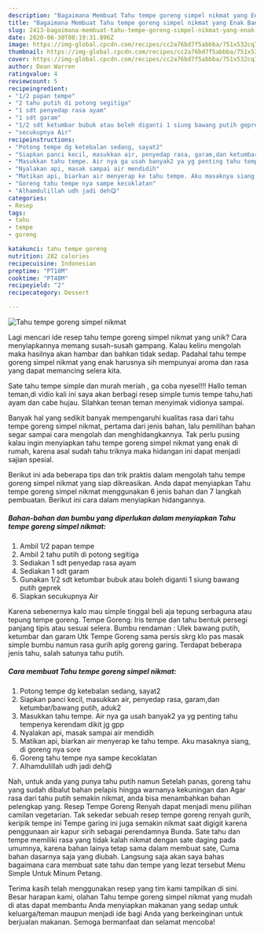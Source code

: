 ```yaml
---
description: "Bagaimana Membuat Tahu tempe goreng simpel nikmat yang Enak Banget"
title: "Bagaimana Membuat Tahu tempe goreng simpel nikmat yang Enak Banget"
slug: 2413-bagaimana-membuat-tahu-tempe-goreng-simpel-nikmat-yang-enak-banget
date: 2020-06-30T08:19:31.896Z
image: https://img-global.cpcdn.com/recipes/cc2a76bd7f5abbba/751x532cq70/tahu-tempe-goreng-simpel-nikmat-foto-resep-utama.jpg
thumbnail: https://img-global.cpcdn.com/recipes/cc2a76bd7f5abbba/751x532cq70/tahu-tempe-goreng-simpel-nikmat-foto-resep-utama.jpg
cover: https://img-global.cpcdn.com/recipes/cc2a76bd7f5abbba/751x532cq70/tahu-tempe-goreng-simpel-nikmat-foto-resep-utama.jpg
author: Dean Warren
ratingvalue: 4
reviewcount: 5
recipeingredient:
- "1/2 papan tempe"
- "2 tahu putih di potong segitiga"
- "1 sdt penyedap rasa ayam"
- "1 sdt garam"
- "1/2 sdt ketumbar bubuk atau boleh diganti 1 siung bawang putih geprek"
- "secukupnya Air"
recipeinstructions:
- "Potong tempe dg ketebalan sedang, sayat2"
- "Siapkan panci kecil, masukkan air, penyedap rasa, garam,dan ketumbar/bawang putih, aduk2"
- "Masukkan tahu tempe. Air nya ga usah banyak2 ya yg penting tahu tempenya kerendam dikit jg gpp"
- "Nyalakan api, masak sampai air mendidih"
- "Matikan api, biarkan air menyerap ke tahu tempe. Aku masaknya siang, di goreng nya sore"
- "Goreng tahu tempe nya sampe kecoklatan"
- "Alhamdulillah udh jadi deh😋"
categories:
- Resep
tags:
- tahu
- tempe
- goreng

katakunci: tahu tempe goreng 
nutrition: 282 calories
recipecuisine: Indonesian
preptime: "PT18M"
cooktime: "PT48M"
recipeyield: "2"
recipecategory: Dessert

---
```



![Tahu tempe goreng simpel nikmat](https://img-global.cpcdn.com/recipes/cc2a76bd7f5abbba/751x532cq70/tahu-tempe-goreng-simpel-nikmat-foto-resep-utama.jpg)

Lagi mencari ide resep tahu tempe goreng simpel nikmat yang unik? Cara menyiapkannya memang susah-susah gampang. Kalau keliru mengolah maka hasilnya akan hambar dan bahkan tidak sedap. Padahal tahu tempe goreng simpel nikmat yang enak harusnya sih mempunyai aroma dan rasa yang dapat memancing selera kita.

Sate tahu tempe simple dan murah meriah , ga coba nyesel!!! Hallo teman teman,di vidio kali ini saya akan berbagi resep simple tumis tempe tahu,hati ayam dan cabe hujau. Silahkan teman teman menyimak vidionya sampai.

Banyak hal yang sedikit banyak mempengaruhi kualitas rasa dari tahu tempe goreng simpel nikmat, pertama dari jenis bahan, lalu pemilihan bahan segar sampai cara mengolah dan menghidangkannya. Tak perlu pusing kalau ingin menyiapkan tahu tempe goreng simpel nikmat yang enak di rumah, karena asal sudah tahu triknya maka hidangan ini dapat menjadi sajian spesial.


Berikut ini ada beberapa tips dan trik praktis dalam mengolah tahu tempe goreng simpel nikmat yang siap dikreasikan. Anda dapat menyiapkan Tahu tempe goreng simpel nikmat menggunakan 6 jenis bahan dan 7 langkah pembuatan. Berikut ini cara dalam menyiapkan hidangannya.

<!--inarticleads1-->

##### Bahan-bahan dan bumbu yang diperlukan dalam menyiapkan Tahu tempe goreng simpel nikmat:

1. Ambil 1/2 papan tempe
1. Ambil 2 tahu putih di potong segitiga
1. Sediakan 1 sdt penyedap rasa ayam
1. Sediakan 1 sdt garam
1. Gunakan 1/2 sdt ketumbar bubuk atau boleh diganti 1 siung bawang putih geprek
1. Siapkan secukupnya Air


Karena sebenernya kalo mau simple tinggal beli aja tepung serbaguna atau tepung tempe goreng. Tempe Goreng: Iris tempe dan tahu bentuk persegi panjang tipis atau sesuai selera. Bumbu rendaman : Ulek bawang putih, ketumbar dan garam Utk Tempe Goreng sama persis skrg klo pas masak simple bumbu namun rasa gurih aplg goreng garing. Terdapat beberapa jenis tahu, salah satunya tahu putih. 

<!--inarticleads2-->

##### Cara membuat Tahu tempe goreng simpel nikmat:

1. Potong tempe dg ketebalan sedang, sayat2
1. Siapkan panci kecil, masukkan air, penyedap rasa, garam,dan ketumbar/bawang putih, aduk2
1. Masukkan tahu tempe. Air nya ga usah banyak2 ya yg penting tahu tempenya kerendam dikit jg gpp
1. Nyalakan api, masak sampai air mendidih
1. Matikan api, biarkan air menyerap ke tahu tempe. Aku masaknya siang, di goreng nya sore
1. Goreng tahu tempe nya sampe kecoklatan
1. Alhamdulillah udh jadi deh😋


Nah, untuk anda yang punya tahu putih namun Setelah panas, goreng tahu yang sudah dibalut bahan pelapis hingga warnanya kekuningan dan Agar rasa dari tahu putih semakin nikmat, anda bisa menambahkan bahan pelengkap yang. Resep Tempe Goreng Renyah dapat menjadi menu pilihan camilan vegetarian. Tak sekedar sebuah resep tempe goreng renyah gurih, keripik tempe ini Tempe garing ini juga semakin nikmat saat digigit karena penggunaan air kapur sirih sebagai perendamnya Bunda. Sate tahu dan tempe memiliki rasa yang tidak kalah nikmat dengan sate daging pada umumnya, karena bahan lainya tetap sama dalam membuat sate, Cuma bahan dasarnya saja yang diubah. Langsung saja akan saya bahas bagaimana cara membuat sate tahu dan tempe yang lezat tersebut Menu Simple Untuk Minum Petang. 

Terima kasih telah menggunakan resep yang tim kami tampilkan di sini. Besar harapan kami, olahan Tahu tempe goreng simpel nikmat yang mudah di atas dapat membantu Anda menyiapkan makanan yang sedap untuk keluarga/teman maupun menjadi ide bagi Anda yang berkeinginan untuk berjualan makanan. Semoga bermanfaat dan selamat mencoba!

